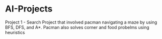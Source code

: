 # AI-Projects
Project 1 - Search Project that involved pacman navigating a maze by using BFS, DFS, and A*. Pacman also solves corner and food probelms using heuristics
